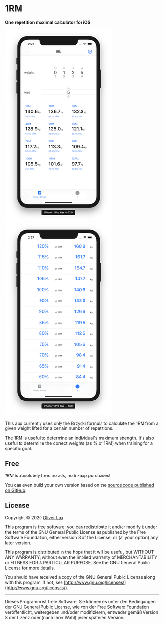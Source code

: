 #  1RM

__One repetition maximal calculator for iOS__

![Main screen](1rm-main.png) ![Percentages screen](percentages.png)

This app currently uses only the [Brzycki formula](https://en.wikipedia.org/wiki/One-repetition_maximum#Brzycki) to calculate the 1RM from a given weight lifted for a certain number of repetitions.

The 1RM is useful to determine an individual's maximum strength. It's also useful to determine the correct weights (as % of 1RM) when training for a specific goal. 


## Free

_1RM_ is absolutely free: no ads, no in-app purchases! 

You can even build your own version based on the [source code published on GitHub](https://github.com/ola-ct/1RM).

## License

Copyright &copy; 2020 [Oliver Lau](mailto:oliver@ersatzworld.net)

This program is free software: you can redistribute it and/or modify it under the terms of the GNU General Public License as published by the Free Software Foundation, either version 3 of the License, or (at your option) any later version.

This program is distributed in the hope that it will be useful, but WITHOUT ANY WARRANTY; without even the implied warranty of MERCHANTABILITY or FITNESS FOR A PARTICULAR PURPOSE.  See the GNU General Public License for more details.

You should have received a copy of the GNU General Public License along with this program. If not, see [http://www.gnu.org/licenses/](http://www.gnu.org/licenses/).

---

Dieses Programm ist freie Software. Sie können es unter den Bedingungen der [GNU General Public License](http://www.gnu.org/licenses/gpl-3.0), wie von der Free Software Foundation veröffentlicht, weitergeben und/oder modifizieren, entweder gemäß Version 3 der Lizenz oder (nach Ihrer Wahl) jeder späteren Version.


